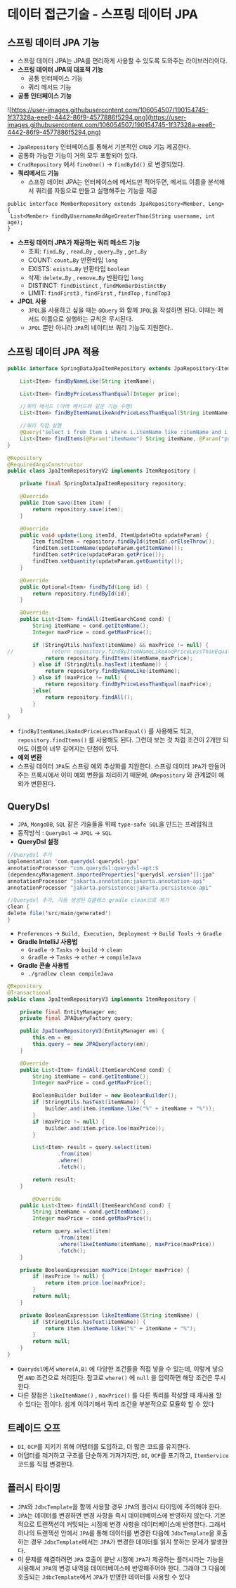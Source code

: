 # 데이터 접근기술 - 스프링 데이터 JPA

## 스프링 데이터 JPA 기능

- 스프링 데이터 JPA는 JPA를 편리하게 사용할 수 있도록 도와주는 라이브러리이다.
- **스프링 데이터 JPA의 대표적 기능**
    - 공통 인터페이스 기능
    - 쿼리 메서드 기능
- **공통 인터페이스 기능**

![https://user-images.githubusercontent.com/106054507/190154745-1f37328a-eee8-4442-86f9-4577886f5294.png](https://user-images.githubusercontent.com/106054507/190154745-1f37328a-eee8-4442-86f9-4577886f5294.png)

- `JpaRepository` 인터페이스를 통해서 기본적인 `CRUD` 기능 제공한다.
- 공통화 가능한 기능이 거의 모두 포함되어 있다.
- `CrudRepository` 에서 `fineOne()` → `findById()` 로 변경되었다.
- **쿼리메서드 기능**
    - 스프링 데이터 JPA는 인터페이스에 메서드만 적어두면, 메서드 이름을 분석해서 쿼리를 자동으로 만들고 실행해주는 기능을 제공

```
public interface MemberRepository extends JpaRepository<Member, Long> {
 List<Member> findByUsernameAndAgeGreaterThan(String username, int age);
}

```

- **스프링 데이터 JPA가 제공하는 쿼리 메소드 기능**
    - 조회: `find…By` , `read…By` , `query…By` , `get…By`
    - COUNT: `count…By` 반환타입 `long`
    - EXISTS: `exists…By` 반환타입 `boolean`
    - 삭제: `delete…By` , `remove…By` 반환타입 `long`
    - DISTINCT: `findDistinct` , `findMemberDistinctBy`
    - LIMIT: `findFirst3` , `findFirst` , `findTop` , `findTop3`
- **JPQL 사용**
    - `JPQL`을 사용하고 싶을 때는 `@Query` 와 함께 `JPQL`을 작성하면 된다. 이때는 메서드 이름으로 실행하는 규칙은 무시된다.
    - `JPQL` 뿐만 아니라 `JPA`의 네이티브 쿼리 기능도 지원한다..

## 스프링 데이터 JPA 적용

```java
public interface SpringDataJpaItemRepository extends JpaRepository<Item, Long> {

    List<Item> findByNameLike(String itemName);

    List<Item> findByPriceLessThanEqual(Integer price);

    //쿼리 메서드 (아래 메서드와 같은 기능 수행)
    List<Item> findByItemNameLikeAndPriceLessThanEqual(String itemName, Integer price);

    //쿼리 직접 실행
    @Query("select i from Item i where i.itemName like :itemName and i.price <= :price")
    List<Item> findItems(@Param("itemName") String itemName, @Param("price") Integer price);
}

@Repository
@RequiredArgsConstructor
public class JpaItemRepositoryV2 implements ItemRepository {

    private final SpringDataJpaItemRepository repository;

    @Override
    public Item save(Item item) {
        return repository.save(item);
    }

    @Override
    public void update(Long itemId, ItemUpdateDto updateParam) {
        Item findItem = repository.findById(itemId).orElseThrow();
        findItem.setItemName(updateParam.getItemName());
        findItem.setPrice(updateParam.getPrice());
        findItem.setQuantity(updateParam.getQuantity());
    }

    @Override
    public Optional<Item> findById(Long id) {
        return repository.findById(id);
    }

    @Override
    public List<Item> findAll(ItemSearchCond cond) {
        String itemName = cond.getItemName();
        Integer maxPrice = cond.getMaxPrice();

        if (StringUtils.hasText(itemName) && maxPrice != null) {
//            return repository.findByItemNameLikeAndPriceLessThanEqual(itemName, maxPrice);
            return repository.findItems(itemName,maxPrice);
        } else if (StringUtils.hasText(itemName)) {
            return repository.findByNameLike(itemName);
        } else if (maxPrice != null) {
            return repository.findByPriceLessThanEqual(maxPrice);
        }else{
            return repository.findAll();
        }
    }
}

```

- `findByItemNameLikeAndPriceLessThanEqual()` 를 사용해도 되고,
`repository.findItems()` 를 사용해도 된다. 그런데 보는 것 처럼 조건이 2개만 되어도 이름이 너무 길어지는 단점이 있다.
- **예외 변환**
- 스프링 데이터 `JPA`도 스프링 예외 추상화를 지원한다. 스프링 데이터 `JPA`가 만들어주는 프록시에서 이미 예외 변환을 처리하기 때문에, `@Repository` 와 관계없이 예외가 변환된다.

## QueryDsl

- `JPA`, `MongoDB`, `SQL` 같은 기술들을 위해 `type-safe SQL`을 만드는 프레임워크
- 동작방식 : `QueryDsl` → `JPQL` → `SQL`
- **QueryDsl 설정**

```java
//Querydsl 추가
implementation 'com.querydsl:querydsl-jpa'
annotationProcessor "com.querydsl:querydsl-apt:$
{dependencyManagement.importedProperties['querydsl.version']}:jpa"
annotationProcessor "jakarta.annotation:jakarta.annotation-api"
annotationProcessor "jakarta.persistence:jakarta.persistence-api"

//Querydsl 추가, 자동 생성된 Q클래스 gradle clean으로 제거
clean {
delete file('src/main/generated')
}

```

- `Preferences` → `Build, Execution, Deployment` → `Build Tools` → `Gradle`
- **Gradle IntelliJ 사용법**
    - `Gradle` → `Tasks` → `build` → `clean`
    - `Gradle` → `Tasks` → `other` → `compileJava`
- **Gradle 콘솔 사용법**
    - `./gradlew clean compileJava`

```java
@Repository
@Transactional
public class JpaItemRepositoryV3 implements ItemRepository {

    private final EntityManager em;
    private final JPAQueryFactory query;

    public JpaItemRepositoryV3(EntityManager em) {
        this.em = em;
        this.query = new JPAQueryFactory(em);
    }

    @Override
    public List<Item> findAll(ItemSearchCond cond) {
        String itemName = cond.getItemName();
        Integer maxPrice = cond.getMaxPrice();

        BooleanBuilder builder = new BooleanBuilder();
        if (StringUtils.hasText(itemName)) {
            builder.and(item.itemName.like("%" + itemName + "%"));
        }
        if (maxPrice != null) {
            builder.and(item.price.loe(maxPrice));
        }

        List<Item> result = query.select(item)
                .from(item)
                .where()
                .fetch();

        return result;
    }

		@Override
    public List<Item> findAll(ItemSearchCond cond) {
        String itemName = cond.getItemName();
        Integer maxPrice = cond.getMaxPrice();

        return query.select(item)
                .from(item)
                .where(likeItemName(itemName), maxPrice(maxPrice))
                .fetch();
    }

    private BooleanExpression maxPrice(Integer maxPrice) {
        if (maxPrice != null) {
            return item.price.loe(maxPrice);
        }
        return null;
    }

    private BooleanExpression likeItemName(String itemName) {
        if (StringUtils.hasText(itemName)) {
            return item.itemName.like("%" + itemName + "%");
        }
        return null;
    }
}

```

- `Querydsl`에서 `where(A,B)` 에 다양한 조건들을 직접 넣을 수 있는데, 이렇게 넣으면 `AND` 조건으로 처리된다. 참고로 `where()` 에 `null` 을 입력하면 해당 조건은 무시한다.
- 다른 장점은 `likeItemName()` , `maxPrice()` 를 다른 쿼리를 작성할 때 재사용 할 수 있다는 점이다. 쉽게 이야기해서 쿼리 조건을 부분적으로 모듈화 할 수 있다

## 트레이드 오프

- `DI`, `OCP`를 지키기 위해 어댑터를 도입하고, 더 많은 코드를 유지한다.
- 어댑터를 제거하고 구조를 단순하게 가져가지만, `DI`, `OCP`를 포기하고, `ItemService` 코드를 직접 변경한다.

## 플러시 타이밍

- `JPA`와 `JdbcTemplate`을 함께 사용할 경우 `JPA`의 플러시 타이밍에 주의해야 한다.
- `JPA`는 데이터를 변경하면 변경 사항을 즉시 데이터베이스에 반영하지 않는다. 기본적으로 트랜잭션이 커밋되는 시점에 변경 사항을 데이터베이스에 반영한다. 그래서 하나의 트랜잭션 안에서 `JPA`를 통해 데이터를 변경한 다음에 `JdbcTemplate`을 호출하는 경우 `JdbcTemplate`에서는 `JPA`가 변경한 데이터를 읽지 못하는 문제가 발생한다.
- 이 문제를 해결하려면 `JPA` 호출이 끝난 시점에 `JPA`가 제공하는 플러시라는 기능을 사용해서 `JPA`의 변경 내역을 데이터베이스에 반영해주어야 한다. 그래야 그 다음에 호출되는 `JdbcTemplate`에서 `JPA`가 반영한 데이터를 사용할 수 있다
